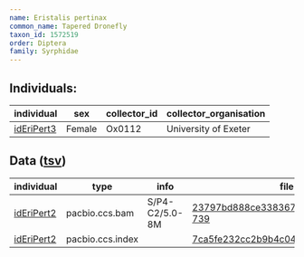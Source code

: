 ```yaml
---
name: Eristalis pertinax
common_name: Tapered Dronefly
taxon_id: 1572519
order: Diptera
family: Syrphidae
---
```


## Individuals:

| individual | sex | collector_id | collector_organisation |
| ---------- | --- | ------------ | ---------------------- |
| [idEriPert3](idEriPert3.md) | Female | Ox0112 | University of Exeter |

## Data ([tsv](Eristalis_pertinax_data.tsv))

| individual | type | info | file |
| ---------- | ---- | ---- | ---- |
| [idEriPert2](idEriPert2.md) | pacbio.ccs.bam | S/P4-C2/5.0-8M | [23797bd888ce3383672374de87db8b0c-739](https://darwin.cog.sanger.ac.uk/insects/Eristalis_pertinax/idEriPert2/genomic_data/pacbio/m64094_200117_114528.ccs.bam) |
| [idEriPert2](idEriPert2.md) | pacbio.ccs.index |  | [7ca5fe232cc2b9b4c04a2cc81ef874ba](https://darwin.cog.sanger.ac.uk/insects/Eristalis_pertinax/idEriPert2/genomic_data/pacbio/m64094_200117_114528.ccs.bam.pbi) |

